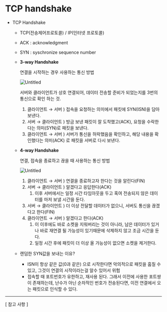 # TCP handshake

- TCP Handshake

  - TCP(전송제어프로토콜) / IP(인터넷 프로토콜)

  - ACK : acknowledgment

  - SYN : syschronize sequence number

  - **3-way Handshake**

    연결을 시작하는 경우 사용하는 통신 방법

    ![Untitled](https://s3-us-west-2.amazonaws.com/secure.notion-static.com/f9bc68ed-102a-486a-b1a0-b9dd4f895469/Untitled.png)

    서버와 클라이언트가 상호 연결되어, 데이터 전송할 준비가 되었는지를 3번의 통신으로 확인 하는 것.

    1. 클라이언트 → 서버 ) 접속을 요청하는 의미에서 패킷에 SYN(ISN)을 담아 보낸다.
    2. 서버 → 클라이언트 ) 방금 보낸 패킷이 잘 도착했고(ACK), 요청을 수락한다는 의미(SYN)로 패킷을 보낸다.
    3. 클라이언트 → 서버 ) 서버가 통신을 허락했음을 확인하고, 해당 내용을 확인했다는 의미(ACK) 로 패킷을 서버로 다시 보낸다.

  - **4-way Handshake**

    연결, 접속을 종료하고 끊을 때 사용하는 통신 방법

    ![Untitled](https://s3-us-west-2.amazonaws.com/secure.notion-static.com/d4adbf40-2238-4986-a72f-11aa9ffb5b43/Untitled.png)

    1. 클라이언트 → 서버 ) 연결을 종료하고자 한다는 것을 알린다(FIN)
    2. 서버 → 클라이언트 ) 알겠다고 응답한다(ACK)
       1. 이후 서버에서는 일정 시간 타임아웃을 두고 혹여 전송되지 않은 데이터를 마저 보낼 시간을 둔다.
    3. 서버 → 클라이언트 ) 더 이상 전달할 데이터가 없으니, 서버도 통신을 끊겠다고 한다(FIN)
    4. 클라이언트 → 서버 ) 알겠다고 한다(ACK)
       1. 이 이후에도 바로 소켓을 지워버리는 것이 아니라, 남은 데이터가 있거나 바로 재연결 될 가능성이 있기때문에 삭제하지 않고 조금 시간을 둔다.
       2. 일정 시간 후에 패킷이 더 이상 올 가능성이 없으면 소켓을 제거한다.

  - 랜덤한 SYN값을 보내는 이유?

    - ISN이 항상 같은 값(0과 같은) 으로 시작한다면 악의적으로 패킷을 훔칠 수 있고, 그것이 연결의 시작이라는걸 알수 있어서 위험
    - 접속할 때 포트번호가 유한하고, 재사용 된다. 그래서 이전에 사용한 포트쌍이 존재하는데, 난수가 아닌 순차적인 번호가 전송된다면, 이전 연결에서 오는 패킷으로 인식할 수 있다.



------

[ 참고 사항 ]

